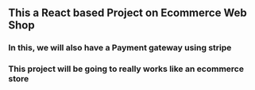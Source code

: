 ## This a React based Project on Ecommerce Web Shop

### In this, we will also have a Payment gateway using stripe

### This project will be going to really works like an ecommerce store
